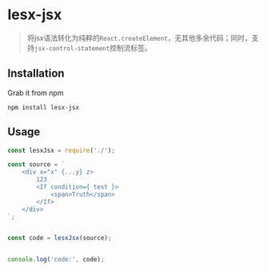 # lesx-jsx 

> 将jsx语法转化为纯粹的`React.createElement`，无其他多余代码；同时，支持`jsx-control-statement`控制流标签。


## Installation

Grab it from npm

```shell
npm install lesx-jsx
```

## Usage

```js
const lesxJsx = require('./');

const source = `
    <div x="x" {...y} z>
        123
        <If condition={ test }>
            <span>Truth</span>
        </If>
    </div>
`;


const code = lesxJsx(source);


console.log('code:', code);

```
